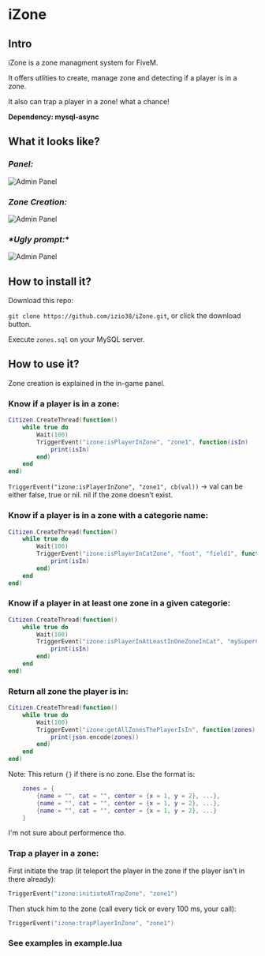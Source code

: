 # iZone

## Intro
iZone is a zone managment system for FiveM.

It offers utlities to create, manage zone and detecting if a player is in a zone.

It also can trap a player in a zone! what a chance!

**Dependency: mysql-async**

## What it looks like?
### _*Panel:*_

![Admin Panel](https://i.gyazo.com/5c4867dabf2b67c4210715362f68b063.png)

### _*Zone Creation:*_

![Admin Panel](https://i.gyazo.com/f3bb3254041136c4fade53a8cd78abac.jpg)

### _*Ugly prompt:_*

![Admin Panel](https://i.gyazo.com/eb631d22915e5b43e00b61bbb6c2968e.jpg)

## How to install it?
Download this repo:

`git clone https://github.com/izio38/iZone.git`, or click the download button.

Execute `zones.sql` on your MySQL server.

## How to use it?
Zone creation is explained in the in-game panel.

### Know if a player is in a zone:
```lua
Citizen.CreateThread(function()
    while true do
        Wait(100)
        TriggerEvent("izone:isPlayerInZone", "zone1", function(isIn)
            print(isIn)
        end)
    end
end)
```
`TriggerEvent("izone:isPlayerInZone", "zone1", cb(val))` -> val can be either false, true or nil. nil if the zone doesn't exist.

### Know if a player is in a zone with a categorie name:
```lua
Citizen.CreateThread(function()
    while true do
        Wait(100)
        TriggerEvent("izone:isPlayerInCatZone", "foot", "field1", function(isIn)
            print(isIn)
        end)
    end
end)
```

### Know if a player in at least one zone in a given categorie:
```lua
Citizen.CreateThread(function()
    while true do
        Wait(100)
        TriggerEvent("izone:isPlayerInAtLeastInOneZoneInCat", "mySuperCat", function(isIn)
            print(isIn)
        end)
    end
end)
```

### Return all zone the player is in:
```lua
Citizen.CreateThread(function()
    while true do
        Wait(100)
        TriggerEvent("izone:getAllZonesThePlayerIsIn", function(zones)
            print(json.encode(zones))
        end)
    end
end)
```
Note: This return `{}` if there is no zone. Else the format is:
```lua
    zones = {
        {name = "", cat = "", center = {x = 1, y = 2}, ...},
        {name = "", cat = "", center = {x = 1, y = 2}, ...},
        {name = "", cat = "", center = {x = 1, y = 2}, ...}
    }
```
I'm not sure about performence tho.

### Trap a player in a zone:
First initiate the trap (it teleport the player in the zone if the player isn't in there already):
```lua
TriggerEvent("izone:initiateATrapZone", "zone1")
```
Then stuck him to the zone (call every tick or every 100 ms, your call):
```lua
TriggerEvent("izone:trapPlayerInZone", "zone1")
```



### See examples in example.lua
